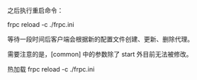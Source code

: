 之后执行重启命令：

frpc reload -c ./frpc.ini

等待一段时间后客户端会根据新的配置文件创建、更新、删除代理。

需要注意的是，[common] 中的参数除了 start 外目前无法被修改。

热加载
frpc reload -c ./frpc.ini
